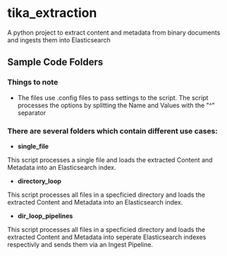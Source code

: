 # tika_extraction

A python project to extract content and metadata from binary documents and ingests them into Elasticsearch

## Sample Code Folders

### Things to note

 - The files use .config files to pass settings to the script. The script processes the options by splitting the Name and Values with the "^" separator

### There are several folders which contain different use cases:

* **single_file**

This script processes a single file and loads the extracted Content and Metadata into an Elasticsearch index.

* **directory_loop**

This script processes all files in a specficied directory and loads the extracted Content and Metadata into an Elasticsearch index.

* **dir_loop_pipelines**

This script processes all files in a specficied directory and loads the extracted Content and Metadata into seperate Elasticsearch indexes respectivly and sends them via an Ingest Pipeline.